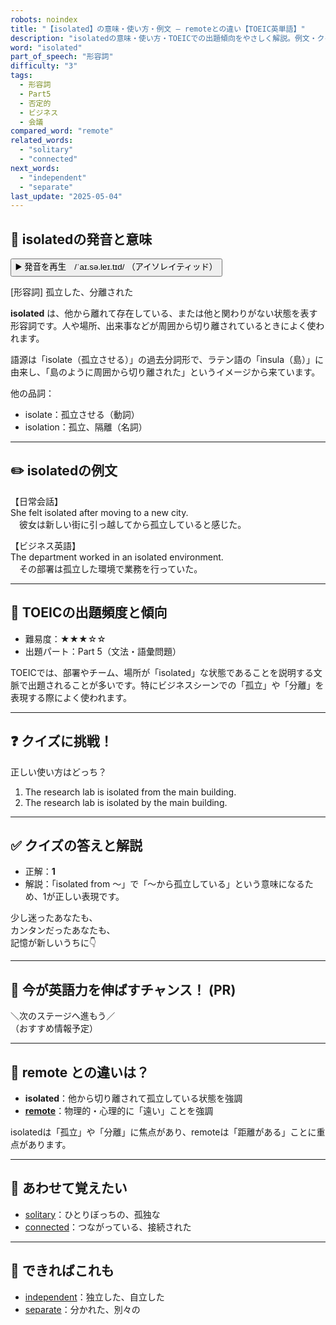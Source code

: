 ```yaml
---
robots: noindex
title: "【isolated】の意味・使い方・例文 ― remoteとの違い【TOEIC英単語】"
description: "isolatedの意味・使い方・TOEICでの出題傾向をやさしく解説。例文・クイズ付きでremoteとの違いもわかりやすく学べます。"
word: "isolated"
part_of_speech: "形容詞"
difficulty: "3"
tags:
  - 形容詞
  - Part5
  - 否定的
  - ビジネス
  - 会議
compared_word: "remote"
related_words:
  - "solitary"
  - "connected"
next_words:
  - "independent"
  - "separate"
last_update: "2025-05-04"
---
```


## 🔰 isolatedの発音と意味

<button class="play-audio" onclick="playTTS('isolated')">
  <span class="play-audio-main">
    ▶️ 発音を再生　/ˈaɪ.sə.leɪ.tɪd/
  </span>
  <span class="play-audio-sub">
    （アイソレイティッド）
  </span>
</button>

[形容詞] 孤立した、分離された

**isolated** は、他から離れて存在している、または他と関わりがない状態を表す形容詞です。人や場所、出来事などが周囲から切り離されているときによく使われます。

語源は「isolate（孤立させる）」の過去分詞形で、ラテン語の「insula（島）」に由来し、「島のように周囲から切り離された」というイメージから来ています。

他の品詞：  
- isolate：孤立させる（動詞）
- isolation：孤立、隔離（名詞）

---

## ✏️ isolatedの例文

【日常会話】  
She felt isolated after moving to a new city.  
　彼女は新しい街に引っ越してから孤立していると感じた。

【ビジネス英語】  
The department worked in an isolated environment.  
　その部署は孤立した環境で業務を行っていた。

---

## 🎯 TOEICの出題頻度と傾向

- 難易度：★★★☆☆
- 出題パート：Part 5（文法・語彙問題）

TOEICでは、部署やチーム、場所が「isolated」な状態であることを説明する文脈で出題されることが多いです。特にビジネスシーンでの「孤立」や「分離」を表現する際によく使われます。

---

## ❓ クイズに挑戦！

正しい使い方はどっち？

1. The research lab is isolated from the main building.  
2. The research lab is isolated by the main building.

---

## ✅ クイズの答えと解説

- 正解：**1**
- 解説：「isolated from ～」で「～から孤立している」という意味になるため、1が正しい表現です。

少し迷ったあなたも、  
カンタンだったあなたも、  
記憶が新しいうちに👇️

---

## 🚀 今が英語力を伸ばすチャンス！ (PR)

<div class="info-center">
＼次のステージへ進もう／<br>  
（おすすめ情報予定）
</div>

---

## 🤔  remote との違いは？

- **isolated**：他から切り離されて孤立している状態を強調
- **[remote](/word/remote/)**：物理的・心理的に「遠い」ことを強調

isolatedは「孤立」や「分離」に焦点があり、remoteは「距離がある」ことに重点があります。

---

## 🧩 あわせて覚えたい

- [solitary](/word/solitary/)：ひとりぼっちの、孤独な
- [connected](/word/connected/)：つながっている、接続された

---

## 📖 できればこれも

- [independent](/word/independent/)：独立した、自立した
- [separate](/word/separate/)：分かれた、別々の

<!-- cvid: aid45_bid07 -->
